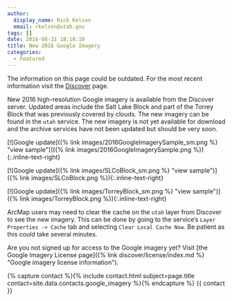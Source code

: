 ```yaml
---
author:
  display_name: Rick Kelson
  email: rkelson@utah.gov
tags: []
date: 2016-08-31 18:18:10
title: New 2016 Google Imagery
categories:
  - Featured
---
```


<div class="grid pop">
  <p class="text-center">The information on this page could be outdated. For the most recent information visit the <a href="{% link discover/index.html %}">Discover</a> page.</p>
</div>

New 2016 high-resolution Google imagery is available from the Discover server. Updated areas include the Salt Lake Block and part of the Torrey Block that was previously covered by clouds. The new imagery can be found in the `utah` service. The new imagery is not yet available for download and the archive services have not been updated but should be very soon.

[![Google update]({% link images/2016GoogleImagerySample_sm.png %} "view sample")]({% link images/2016GoogleImagerySample.png %}){:.inline-text-right}

[![Google update]({% link images/SLCoBlock_sm.png %} "view sample")]({% link images/SLCoBlock.png %}){:.inline-text-right}

[![Google update]({% link images/TorreyBlock_sm.png %} "view sample")]({% link images/TorreyBlock.png %}){:.inline-text-right}

ArcMap users may need to clear the cache on the `utah` layer from Discover to see the new imagery. This can be done by going to the service’s `Layer Properties -> Cache` tab and selecting `Clear Local Cache Now`. Be patient as this could take several minutes.

Are you not signed up for access to the Google imagery yet? Visit [the Google Imagery License page]({% link discover/license/index.md %} "Google imagery license information").

{% capture contact %}{% include contact.html subject=page.title contact=site.data.contacts.google_imagery %}{% endcapture %}
{{ contact }}
